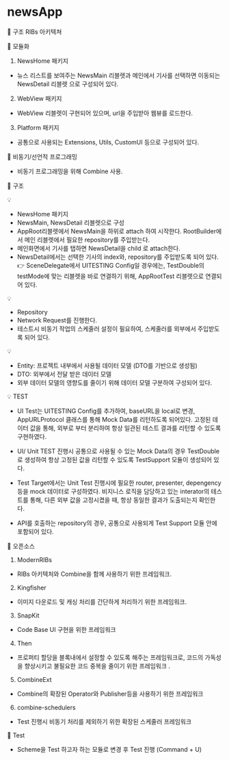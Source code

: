 # newsApp
🍏 구조
RIBs 아키텍쳐 

🍏 모듈화 
1. NewsHome 패키지 
- 뉴스 리스트를 보여주는 NewsMain 리블렛과
메인에서 기사를 선택하면 이동되는 NewsDetail 리블렛
으로 구성되어 있다.

2. WebView 패키지
- WebView 리블렛이 구현되어 있으며, url을 주입받아 웹뷰를 로드한다. 

3. Platform 패키지
- 공통으로 사용되는 Extensions, Utils, CustomUI 등으로 구성되어 있다.   


🍏 비동기/선언적 프로그래밍
- 비동기 프로그래밍을 위해 Combine 사용. 

 
🍏 구조 

💡 
- NewsHome 패키지 
- NewsMain, NewsDetail 리블렛으로 구성
- AppRoot리블렛에서 NewsMain을 하위로 attach 하여 시작한다. RootBuilder에서 메인 리블렛에서 필요한 repository를 주입받는다. 
- 메인화면에서 기사를 탭하면 NewsDetail을 child 로 attach한다. 
- NewsDetail에서는 선택한 기사의 index와, repository를 주입받도록 되어 있다. 
👉 SceneDelegate에서 UITESTING Config일 경우에는, TestDouble의 testMode에 맞는 리블렛을 바로 연결하기 위해, AppRootTest 리블렛으로 연결되어 있다. 

💡 
- Repository
- Network Request를 진행한다. 
- 테스트시 비동기 작업의 스케줄러 설정이 필요하여, 스케줄러를 외부에서 주입받도록 되어 있다. 


💡 
- Entity: 프로젝트 내부에서 사용될 데이터 모델 (DTO를 기반으로 생성됨)
- DTO: 외부에서 전달 받은 데이터 모델
- 외부 데이터 모델의 영향도를 줄이기 위해 데이터 모델 구분하여 구성되어 있다. 


💡 TEST
- UI Test는 UITESTING Config를 추가하여, baseURL을 local로 변경,
AppURLProtocol 클래스를 통해 Mock Data를 리턴하도록 되어있다. 
고정된 데이터 값을 통해, 외부로 부터 분리하여 항상 일관된 테스트 결과를 리턴할 수 있도록 구현하였다. 

- UI/ Unit TEST 진행시 공통으로 사용될 수 있는 Mock Data의 경우 TestDouble로 생성하여 항상 고정된 값을 리턴할 수 있도록 TestSupport 모듈이 생성되어 있다. 
- Test Target에서는 Unit Test 진행시에 필요한 router, presenter, depengency 등을 mock 데이터로 구성하였다. 비지니스 로직을 담당하고 있는 interator의 테스트를 통해, 다른 외부 값을 고정시켰을 때, 항상 동일한 결과가 도출되는지 확인한다. 
- API를 호출하는 repository의 경우, 공통으로 사용되게 Test Support 모듈 안에 포함되어 있다. 

🍏 오픈소스 
1. ModernRIBs
- RIBs 아키텍처와 Combine을 함께 사용하기 위한 프레임워크. 
2. Kingfisher
- 이미지 다운로드 및 캐싱 처리를 간단하게 처리하기 위한 프레임워크. 
3. SnapKit
- Code Base UI 구현을 위한 프레임워크  
4. Then
- 프로퍼티 할당을 블록내에서 설정할 수 있도록 해주는 프레임워크로, 코드의 가독성을 향상시키고 불필요한 코드 중복을 줄이기 위한 프레임워크 .
5. CombineExt
- Combine의 확장된 Operator와 Publisher등을 사용하기 위한 프레임워크
6. combine-schedulers
- Test 진행시 비동기 처리를 제외하기 위한 확장된 스케줄러 프레임워크 



🍏 Test
- Scheme을 Test 하고자 하는 모듈로 변경 후 Test 진행 (Command + U)

